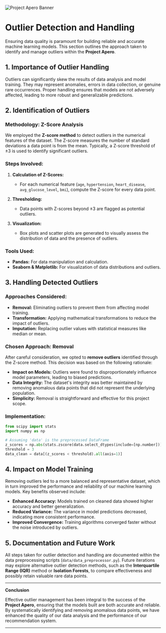 ![Project Apero Banner](./.ASP_Banner.png)

# **Outlier Detection and Handling**

Ensuring data quality is paramount for building reliable and accurate machine learning models. This section outlines the approach taken to identify and manage outliers within the **Project Apero**.

## **1. Importance of Outlier Handling**

Outliers can significantly skew the results of data analysis and model training. They may represent anomalies, errors in data collection, or genuine rare occurrences. Proper handling ensures that models are not adversely affected, leading to more robust and generalizable predictions.

## **2. Identification of Outliers**

### **Methodology: Z-Score Analysis**

We employed the **Z-score method** to detect outliers in the numerical features of the dataset. The Z-score measures the number of standard deviations a data point is from the mean. Typically, a Z-score threshold of ±3 is used to identify significant outliers.

### **Steps Involved:**
1. **Calculation of Z-Scores:**
   - For each numerical feature (`age`, `hypertension`, `heart_disease`, `avg_glucose_level`, `bmi`), compute the Z-score for every data point.
   
2. **Thresholding:**
   - Data points with Z-scores beyond ±3 are flagged as potential outliers.
   
3. **Visualization:**
   - Box plots and scatter plots are generated to visually assess the distribution of data and the presence of outliers.

### **Tools Used:**
- **Pandas:** For data manipulation and calculation.
- **Seaborn & Matplotlib:** For visualization of data distributions and outliers.

## **3. Handling Detected Outliers**

### **Approaches Considered:**
- **Removal:** Eliminating outliers to prevent them from affecting model training.
- **Transformation:** Applying mathematical transformations to reduce the impact of outliers.
- **Imputation:** Replacing outlier values with statistical measures like median or mean.

### **Chosen Approach: Removal**

After careful consideration, we opted to **remove outliers** identified through the Z-score method. This decision was based on the following rationale:
- **Impact on Models:** Outliers were found to disproportionately influence model parameters, leading to biased predictions.
- **Data Integrity:** The dataset's integrity was better maintained by removing anomalous data points that did not represent the underlying population.
- **Simplicity:** Removal is straightforward and effective for this project scope.

### **Implementation:**
```python
from scipy import stats
import numpy as np

# Assuming 'data' is the preprocessed DataFrame
z_scores = np.abs(stats.zscore(data.select_dtypes(include=[np.number])))
threshold = 3
data_clean = data[(z_scores < threshold).all(axis=1)]
```

## **4. Impact on Model Training**

Removing outliers led to a more balanced and representative dataset, which in turn improved the performance and reliability of our machine learning models. Key benefits observed include:
- **Enhanced Accuracy:** Models trained on cleaned data showed higher accuracy and better generalization.
- **Reduced Variance:** The variance in model predictions decreased, indicating more consistent performance.
- **Improved Convergence:** Training algorithms converged faster without the noise introduced by outliers.

## **5. Documentation and Future Work**

All steps taken for outlier detection and handling are documented within the data preprocessing scripts (`data/data_preprocessor.py`). Future iterations may explore alternative outlier detection methods, such as the **Interquartile Range (IQR)** method or **Isolation Forests**, to compare effectiveness and possibly retain valuable rare data points.

---

**Conclusion**

Effective outlier management has been integral to the success of the **Project Apero**, ensuring that the models built are both accurate and reliable. By systematically identifying and removing anomalous data points, we have enhanced the quality of our data analysis and the performance of our recommendation system.

---